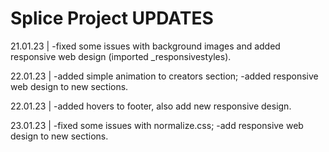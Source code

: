# Splice Project UPDATES 

21.01.23 |
-fixed some issues with background images and added responsive web design (imported _responsivestyles).

22.01.23 | 
-added simple animation to creators section;
-added responsive web design to new sections.

22.01.23 |
-added hovers to footer, also add new responsive design.

23.01.23 |
-fixed some issues with normalize.css;
-add responsive web design to new sections.
